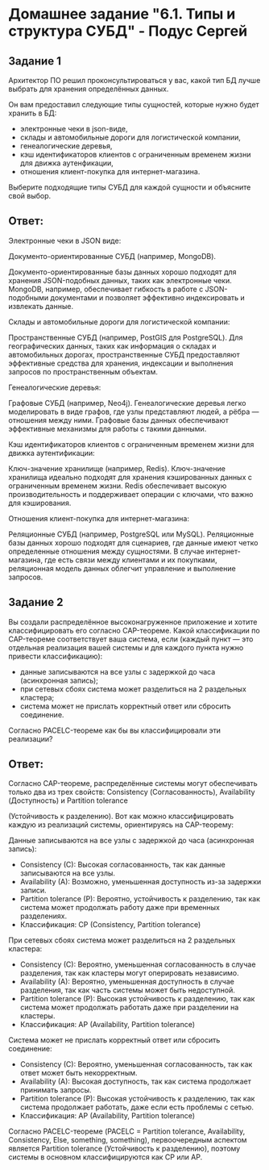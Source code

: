 # Домашнее задание "6.1. Типы и структура СУБД" - Подус Сергей

## Задание 1

Архитектор ПО решил проконсультироваться у вас, какой тип БД 
лучше выбрать для хранения определённых данных.

Он вам предоставил следующие типы сущностей, которые нужно будет хранить в БД:

- электронные чеки в json-виде,
- склады и автомобильные дороги для логистической компании,
- генеалогические деревья,
- кэш идентификаторов клиентов с ограниченным временем жизни для движка аутенфикации,
- отношения клиент-покупка для интернет-магазина.

Выберите подходящие типы СУБД для каждой сущности и объясните свой выбор.

## Ответ:

Электронные чеки в JSON виде:

Документо-ориентированные СУБД (например, MongoDB).

Документо-ориентированные базы данных хорошо подходят для хранения JSON-подобных данных, таких как электронные чеки. MongoDB, например, обеспечивает гибкость в работе с JSON-подобными документами и позволяет эффективно индексировать и извлекать данные.

Склады и автомобильные дороги для логистической компании:

Пространственные СУБД (например, PostGIS для PostgreSQL).
Для географических данных, таких как информация о складах и автомобильных дорогах, пространственные СУБД предоставляют эффективные средства для хранения, индексации и выполнения запросов по пространственным объектам.

Генеалогические деревья:

Графовые СУБД (например, Neo4j).
Генеалогические деревья легко моделировать в виде графов, где узлы представляют людей, а рёбра — отношения между ними. Графовые базы данных обеспечивают эффективные механизмы для работы с такими данными.

Кэш идентификаторов клиентов с ограниченным временем жизни для движка аутентификации:

Ключ-значение хранилище (например, Redis).
Ключ-значение хранилища идеально подходят для хранения кэшированных данных с ограниченным временем жизни. Redis обеспечивает высокую производительность и поддерживает операции с ключами, что важно для кэширования.

Отношения клиент-покупка для интернет-магазина:

Реляционные СУБД (например, PostgreSQL или MySQL).
Реляционные базы данных хорошо подходят для сценариев, где данные имеют четко определенные отношения между сущностями. В случае интернет-магазина, где есть связи между клиентами и их покупками, реляционная модель данных облегчит управление и выполнение запросов.

## Задание 2

Вы создали распределённое высоконагруженное приложение и хотите классифицировать его согласно 
CAP-теореме. Какой классификации по CAP-теореме соответствует ваша система, если 
(каждый пункт — это отдельная реализация вашей системы и для каждого пункта нужно привести классификацию):

- данные записываются на все узлы с задержкой до часа (асинхронная запись);
- при сетевых сбоях система может разделиться на 2 раздельных кластера;
- система может не прислать корректный ответ или сбросить соединение.

Согласно PACELC-теореме как бы вы классифицировали эти реализации?

## Ответ:

Согласно CAP-теореме, распределённые системы могут обеспечивать только два из трех свойств: Consistency (Согласованность), Availability (Доступность) и Partition tolerance 

(Устойчивость к разделению). Вот как можно классифицировать каждую из реализаций системы, ориентируясь на CAP-теорему:

Данные записываются на все узлы с задержкой до часа (асинхронная запись):

- Consistency (C): Высокая согласованность, так как данные записываются на все узлы.
- Availability (A): Возможно, уменьшенная доступность из-за задержки записи.
- Partition tolerance (P): Вероятно, устойчивость к разделению, так как система может продолжать работу даже при временных разделениях.
- Классификация: CP (Consistency, Partition tolerance)

При сетевых сбоях система может разделиться на 2 раздельных кластера:

- Consistency (C): Вероятно, уменьшенная согласованность в случае разделения, так как кластеры могут оперировать независимо.
- Availability (A): Вероятно, уменьшенная доступность в случае разделения, так как часть системы может быть недоступной.
- Partition tolerance (P): Высокая устойчивость к разделению, так как система может продолжать работать даже при разделении на кластеры.
- Классификация: AP (Availability, Partition tolerance)

Система может не прислать корректный ответ или сбросить соединение:

- Consistency (C): Вероятно, уменьшенная согласованность, так как ответ может быть некорректным.
- Availability (A): Высокая доступность, так как система продолжает принимать запросы.
- Partition tolerance (P): Высокая устойчивость к разделению, так как система продолжает работать, даже если есть проблемы с сетью.
- Классификация: AP (Availability, Partition tolerance)

Согласно PACELC-теореме (PACELC = Partition tolerance, Availability, Consistency, Else, something, something), первоочередным аспектом является Partition tolerance (Устойчивость к разделению), поэтому системы в основном классифицируются как CP или AP.